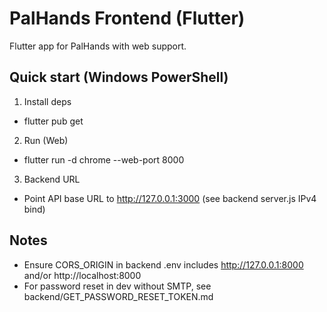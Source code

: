 # PalHands Frontend (Flutter)

Flutter app for PalHands with web support.

## Quick start (Windows PowerShell)

1. Install deps
- flutter pub get

2. Run (Web)
- flutter run -d chrome --web-port 8000

3. Backend URL
- Point API base URL to http://127.0.0.1:3000 (see backend server.js IPv4 bind)

## Notes

- Ensure CORS_ORIGIN in backend .env includes http://127.0.0.1:8000 and/or http://localhost:8000
- For password reset in dev without SMTP, see backend/GET_PASSWORD_RESET_TOKEN.md
